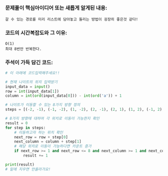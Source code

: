 ### 문제풀이 핵심아이디어 또는 새롭게 알게된 내용: 
    갈 수 있는 경로를 미리 리스트에 담아놓고 돌리는 방법이 굉장히 좋은것 같다!
    
### 코드의 시간복잡도와 그 이유:
    O(1)
    최대 8번만 반복한다.
    
    
### 주석이 가득 담긴 코드:
```python
# 이 아래에 코드입력해주세요!!

# 현재 나이트의 위치 입력받기
input_data = input()
row = int(input_data[1])
column = int(ord(input_data[0])) - int(ord('a')) + 1

# 나이트가 이동할 수 있는 8가지 방향 정의
steps = [(-2, -1), (-1, -2), (1, -2), (2, -1), (2, 1), (1, 2), (-1, 2), (-2, 1)]

# 8가지 방향에 대하여 각 위치로 이동이 가능한지 확인
result = 0
for step in steps:
    # 이동하고자 하는 위치 확인
    next_row = row + step[0]
    next_column = column + step[1]
    # 해당 위치로 이동이 가능하다면 카운트 증가
    if next_row >= 1 and next_row <= 8 and next_column >= 1 and next_column <= 8:
        result += 1

print(result)
# 밑에 지우면 안올라가요!
```